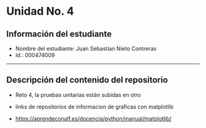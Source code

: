 # Unidad No. 4
## Información del estudiante  
- Nombre del estudiante: Juan Sebastian Nieto Contreras
- Id.: 000474009
---
## Descripción del contenido del repositorio  
- Reto 4, la pruebas unitarias están subidas en otro 

- links de repositorios de informacion de graficas con matplotlib 
- https://aprendeconalf.es/docencia/python/manual/matplotlib/ 